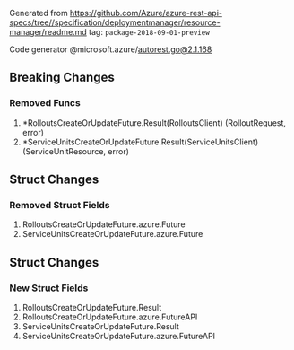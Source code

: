 Generated from https://github.com/Azure/azure-rest-api-specs/tree//specification/deploymentmanager/resource-manager/readme.md tag: `package-2018-09-01-preview`

Code generator @microsoft.azure/autorest.go@2.1.168

## Breaking Changes

### Removed Funcs

1. *RolloutsCreateOrUpdateFuture.Result(RolloutsClient) (RolloutRequest, error)
1. *ServiceUnitsCreateOrUpdateFuture.Result(ServiceUnitsClient) (ServiceUnitResource, error)

## Struct Changes

### Removed Struct Fields

1. RolloutsCreateOrUpdateFuture.azure.Future
1. ServiceUnitsCreateOrUpdateFuture.azure.Future

## Struct Changes

### New Struct Fields

1. RolloutsCreateOrUpdateFuture.Result
1. RolloutsCreateOrUpdateFuture.azure.FutureAPI
1. ServiceUnitsCreateOrUpdateFuture.Result
1. ServiceUnitsCreateOrUpdateFuture.azure.FutureAPI

